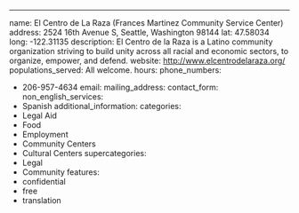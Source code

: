 ---
name: El Centro de La Raza (Frances Martinez Community Service Center)
address: 2524 16th Avenue S, Seattle, Washington 98144
lat: 47.58034
long: -122.31135
description: El Centro de la Raza is a Latino community organization striving to build unity across all racial and economic sectors, to organize, empower, and defend.
website: http://www.elcentrodelaraza.org/
populations_served: All welcome.
hours: 
phone_numbers: 
  - 206-957-4634
email: 
mailing_address:
contact_form:
non_english_services: 
  - Spanish
additional_information: 
categories:
  - Legal Aid
  - Food
  - Employment
  - Community Centers
  - Cultural Centers
supercategories:
  - Legal
  - Community
features:
  - confidential
  - free
  - translation
